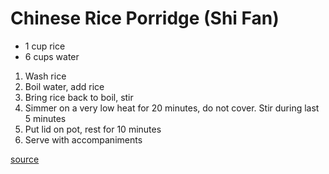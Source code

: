 # Chinese Rice Porridge (Shi Fan)

* 1 cup rice
* 6 cups water

1. Wash rice
1. Boil water, add rice
1. Bring rice back to boil, stir
1. Simmer on a very low heat for 20 minutes, do not cover. Stir during last 5 minutes
1. Put lid on pot, rest for 10 minutes
1. Serve with accompaniments

[source](http://www.eatingchina.com/recipes/rice-porridge.htm)
